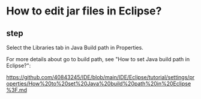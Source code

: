 # How to edit jar files in Eclipse?
## step
Select the Libraries tab in Java Build path in Properties.

For more details about go to build path, see "How to set Java build path in Eclipse?":

https://github.com/40843245/IDE/blob/main/IDE/Eclipse/tutorial/settings/properties/How%20to%20set%20Java%20build%20path%20in%20Eclipse%3F.md

